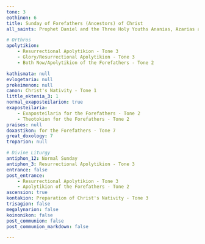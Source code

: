 ```yaml
---
tone: 3
eothinon: 6
title: Sunday of Forefathers (Ancestors) of Christ
all_saints: Prophet Daniel and the Three Holy Youths Ananias, Azarias and Mishael; Dionysios of Zakynthos, the wonderworker; New Martyrs Paisios the hieromonk and his disciple Habakkuk the deacon of Belgrade

# Orthros
apolytikion:
    - Resurrectional Apolytikion - Tone 3
    - Glory/Resurrectional Apolytikion - Tone 3
    - Both Now/Apolytikion of the Forefathers - Tone 2

kathismata: null
evlogetaria: null
prokeimenon: null
canon: Christ's Nativity - Tone 1
little_ektenia_3: 1
normal_exaposteilarion: true
exaposteilaria:
    - Exaposteilaria for the Forefathers - Tone 2
    - Theotokion for the Forefathers - Tone 2
praises: null
doxastikon: for the Forefathers - Tone 7
great_doxology: 7
troparion: null

# Divine Liturgy
antiphon_12: Normal Sunday
antiphon_3: Resurrectional Apolytikion - Tone 3
entrance: false
post_entrance:
    - Resurrectional Apolytikion - Tone 3
    - Apolytikion of the Forefathers - Tone 2
ascension: true
kontakion: Preparation of Christ's Nativity - Tone 3
trisagion: false
megalynarion: false
koinonikon: false
post_communion: false
post_communion_markdown: false

---
```



